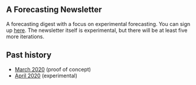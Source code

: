 ## A Forecasting Newsletter

A forecasting digest with a focus on experimental forecasting. You can sign up [here](https://mailchi.mp/18fccca46f83/forecastingnewsletter). The newsletter itself is experimental, but there will be at least five more iterations.

## Past history

- [March 2020](https://nunosempere.github.io/ea/ForecastingNewsletter/March2020) (proof of concept)  
- [April 2020](https://nunosempere.github.io/ea/ForecastingNewsletter/April2020) (experimental)
